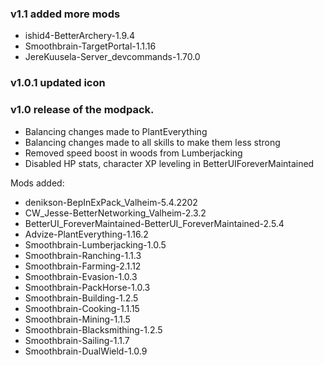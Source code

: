 ### v1.1 added more mods
- ishid4-BetterArchery-1.9.4
- Smoothbrain-TargetPortal-1.1.16
- JereKuusela-Server_devcommands-1.70.0

### v1.0.1 updated icon

### v1.0 release of the modpack.
- Balancing changes made to PlantEverything
- Balancing changes made to all skills to make them less strong
- Removed speed boost in woods from Lumberjacking
- Disabled HP stats, character XP leveling in BetterUIForeverMaintained

Mods added:
- denikson-BepInExPack_Valheim-5.4.2202
- CW_Jesse-BetterNetworking_Valheim-2.3.2
- BetterUI_ForeverMaintained-BetterUI_ForeverMaintained-2.5.4
- Advize-PlantEverything-1.16.2
- Smoothbrain-Lumberjacking-1.0.5
- Smoothbrain-Ranching-1.1.3
- Smoothbrain-Farming-2.1.12
- Smoothbrain-Evasion-1.0.3
- Smoothbrain-PackHorse-1.0.3
- Smoothbrain-Building-1.2.5
- Smoothbrain-Cooking-1.1.15
- Smoothbrain-Mining-1.1.5
- Smoothbrain-Blacksmithing-1.2.5
- Smoothbrain-Sailing-1.1.7
- Smoothbrain-DualWield-1.0.9
